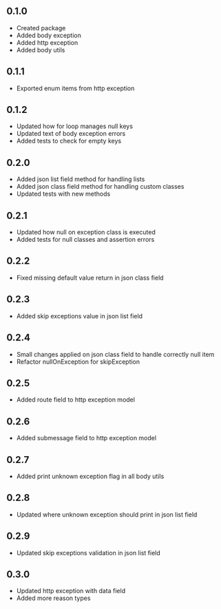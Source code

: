 ## 0.1.0

- Created package
- Added body exception
- Added http exception
- Added body utils

## 0.1.1

- Exported enum items from http exception

## 0.1.2
- Updated how for loop manages null keys
- Updated text of body exception errors
- Added tests to check for empty keys

## 0.2.0
- Added json list field method for handling lists
- Added json class field method for handling custom classes
- Updated tests with new methods

## 0.2.1
- Updated how null on exception class is executed
- Added tests for null classes and assertion errors


## 0.2.2
- Fixed missing default value return in json class field

## 0.2.3
- Added skip exceptions value in json list field

## 0.2.4
- Small changes applied on json class field to handle correctly null item
- Refactor nullOnException for skipException

## 0.2.5
- Added route field to http exception model

## 0.2.6
- Added submessage field to http exception model

## 0.2.7
- Added print unknown exception flag in all body utils

## 0.2.8
- Updated where unknown exception should print in json list field

## 0.2.9
- Updated skip exceptions validation in json list field

## 0.3.0
- Updated http exception with data field
- Added more reason types